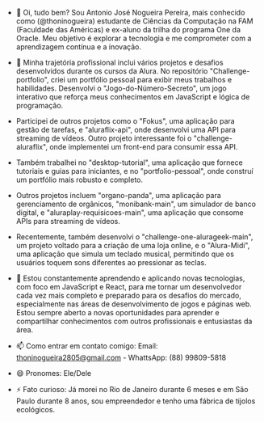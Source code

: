
- 👋 Oi, tudo bem? Sou Antonio José Nogueira Pereira, mais conhecido como (@thoninogueira) estudante de Ciências da Computação na FAM (Faculdade das Américas) e ex-aluno da trilha do programa One da Oracle. Meu objetivo é explorar a tecnologia e me comprometer com a aprendizagem contínua e a inovação.
  
- 🌱 Minha trajetória profissional inclui vários projetos e desafios desenvolvidos durante os cursos da Alura. No repositório "Challenge-portfolio", criei um portfólio pessoal   para exibir meus trabalhos e habilidades. Desenvolvi o "Jogo-do-Número-Secreto", um jogo interativo que reforça meus conhecimentos em JavaScript e lógica de programação.
  
- Participei de outros projetos como o "Fokus", uma aplicação para gestão de tarefas, e "aluraflix-api", onde desenvolvi uma API para streaming de vídeos. Outro projeto interessante foi o "challenge-aluraflix", onde implementei um front-end para consumir essa API.
  
- Também trabalhei no "desktop-tutorial", uma aplicação que fornece tutoriais e guias para iniciantes, e no "portfolio-pessoal", onde construí um portfólio mais robusto e completo.

- Outros projetos incluem "organo-panda", uma aplicação para gerenciamento de orgânicos, "monibank-main", um simulador de banco digital, e "aluraplay-requisicoes-main", uma aplicação que consome APIs para streaming de vídeos.

- Recentemente, também desenvolvi o "challenge-one-alurageek-main", um projeto voltado para a criação de uma loja online, e o "Alura-Midi", uma aplicação que simula um teclado musical, permitindo que os usuários toquem sons diferentes ao pressionar as teclas.
 
- 💞️ Estou constantemente aprendendo e aplicando novas tecnologias, com foco em JavaScript e React, para me tornar um desenvolvedor cada vez mais completo e preparado para os desafios do mercado, especialmente nas áreas de desenvolvimento de jogos e páginas web. Estou sempre aberto a novas oportunidades para aprender e compartilhar conhecimentos com outros profissionais e entusiastas da área.
 
- 📫 Como entrar em contato comigo: Email: thoninogueira2805@gmail.com - WhattsApp: (88) 99809-5818
- 😄 Pronomes: Ele/Dele
- ⚡ Fato curioso: Já morei no Rio de Janeiro durante 6 meses e em São Paulo durante 8 anos, sou empreendedor e tenho uma fábrica de tijolos ecológicos.
